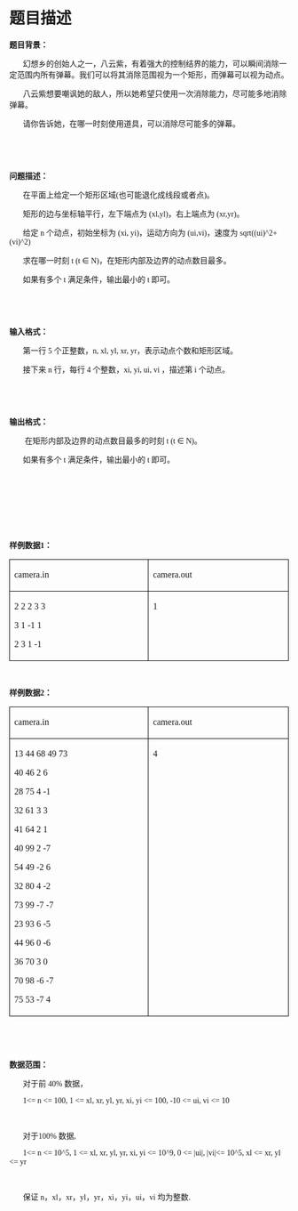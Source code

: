 # 题目描述


<p class="Standard">
<b><span style="font-family:文泉驿微米黑;">题目背景：<span></span></span></b> 
</p>
<p class="Standard">
<span style="font-family:文泉驿微米黑;">       </span><span style="font-family:文泉驿微米黑;">幻想乡的创始人之一，八云紫，有着强大的控制结界的能力，可以瞬间消除一定范围内所有弹幕。我们可以将其消除范围视为一个矩形，而弹幕可以视为动点。<span></span></span> 
</p>
<p class="Standard">
<span style="font-family:文泉驿微米黑;">       </span><span style="font-family:文泉驿微米黑;">八云紫想要嘲讽她的敌人，所以她希望只使用一次消除能力，尽可能多地消除弹幕。<span></span></span> 
</p>
<p class="Standard">
<span style="font-family:文泉驿微米黑;">       </span><span style="font-family:文泉驿微米黑;">请你告诉她，在哪一时刻使用道具，可以消除尽可能多的弹幕。<span></span></span> 
</p>
<p class="Standard">
<span style="font-family:文泉驿微米黑;"> </span> 
</p>
<p class="Standard">
<span style="font-family:文泉驿微米黑;"> </span> 
</p>
<p class="Standard">
<b><span style="font-family:文泉驿微米黑;">问题描述：<span></span></span></b> 
</p>
<p class="Standard">
<span style="font-family:文泉驿微米黑;">       </span><span style="font-family:文泉驿微米黑;">在平面上给定一个矩形区域<span>(</span>也可能退化成线段或者点<span>)</span>。<span></span></span> 
</p>
<p class="Standard">
<span style="font-family:文泉驿微米黑;">       </span><span style="font-family:文泉驿微米黑;">矩形的边与坐标轴平行，左下端点为<span> (xl,yl)</span>，右上端点为<span> (xr,yr)</span>。<span></span></span> 
</p>
<p class="Standard">
<span style="font-family:文泉驿微米黑;">       </span><span style="font-family:文泉驿微米黑;">给定<span> n </span>个动点，初始坐标为<span> (xi, yi)</span>，运动方向为<span> (ui,vi)</span>，速度为<span> sqrt((ui)^2+(vi)^2)</span></span> 
</p>
<p class="Standard">
<span style="font-family:文泉驿微米黑;">       </span><span style="font-family:文泉驿微米黑;">求在哪一时刻<span> t (t ∈ N)</span>，在矩形内部及边界的动点数目最多。<span></span></span> 
</p>
<p class="Standard">
<span style="font-family:文泉驿微米黑;">       </span><span style="font-family:文泉驿微米黑;">如果有多个<span> t </span>满足条件，输出最小的<span> t </span>即可。<span></span></span> 
</p>
<p class="Standard">
<span style="font-family:文泉驿微米黑;"> </span> 
</p>
<p class="Standard">
<span style="font-family:文泉驿微米黑;"> </span> 
</p>
<p class="Standard">
<b><span style="font-family:文泉驿微米黑;">输入格式：<span></span></span></b> 
</p>
<p class="Standard">
<span style="font-family:文泉驿微米黑;">       </span><span style="font-family:文泉驿微米黑;">第一行<span> 5 </span>个正整数，<span>n, xl, yl, xr, yr</span>，表示动点个数和矩形区域。<span></span></span> 
</p>
<p class="Standard">
<span style="font-family:文泉驿微米黑;">       </span><span style="font-family:文泉驿微米黑;">接下来<span> n </span>行，每行<span> 4 </span>个整数，<span>xi, yi, ui, vi </span>，描述第<span> i </span>个动点。<span></span></span> 
</p>
<p class="Standard">
<span style="font-family:文泉驿微米黑;"> </span> 
</p>
<p class="Standard">
<span style="font-family:文泉驿微米黑;"> </span> 
</p>
<p class="Standard">
<b><span style="font-family:文泉驿微米黑;">输出格式：<span></span></span></b> 
</p>
<p class="Standard">
<span style="font-family:文泉驿微米黑;">        </span><span style="font-family:文泉驿微米黑;">在矩形内部及边界的动点数目最多的时刻<span> t (t ∈ N)</span>。<span></span></span> 
</p>
<p class="Standard">
<span style="font-family:文泉驿微米黑;">       </span><span style="font-family:文泉驿微米黑;">如果有多个<span> t </span>满足条件，输出最小的<span> t </span>即可。<span></span></span> 
</p>
<p class="Standard">
<span style="font-family:文泉驿微米黑;"> </span> 
</p>
<p class="Standard">
<span style="font-family:文泉驿微米黑;"> </span> 
</p>
<p class="Standard">
<span style="font-family:文泉驿微米黑;"> </span> 
</p>
<p class="Standard">
<span style="font-family:文泉驿微米黑;"> </span> 
</p>
<p class="Standard">
<b><span style="font-family:文泉驿微米黑;">样例数据<span>1</span>：<span></span></span></b> 
</p>
<table class="MsoNormalTable ke-zeroborder" style="border-collapse:collapse;" border="0" cellpadding="0" cellspacing="0" width="643">
<tbody>
<tr>
<td style="border:solid black 1.0pt;" valign="top" width="321">
<p class="TableContents">
<span style="font-family:文泉驿微米黑;">camera.in</span> 
</p>
</td>
<td style="border:solid black 1.0pt;" valign="top" width="321">
<p class="TableContents">
<span style="font-family:文泉驿微米黑;">camera.out</span> 
</p>
</td>
</tr>
<tr>
<td style="border:solid black 1.0pt;" valign="top" width="321">
<p class="TableContents">
<span style="font-family:&#34;">2 2 2 3 3</span> 
</p>
<p class="TableContents">
<span style="font-family:&#34;">3 1 -1 1</span> 
</p>
<p class="TableContents">
<span style="font-family:&#34;">2 3 1 -1</span> 
</p>
</td>
<td style="border:solid black 1.0pt;" valign="top" width="321">
<p class="TableContents">
<span style="font-family:&#34;">1</span> 
</p>
</td>
</tr>
</tbody>
</table>
<p class="Standard">
<span style="font-family:文泉驿微米黑;"> </span> 
</p>
<p class="Standard">
<b><span style="font-family:文泉驿微米黑;">样例数据<span>2</span>：<span></span></span></b> 
</p>
<table class="MsoNormalTable ke-zeroborder" style="border-collapse:collapse;" border="0" cellpadding="0" cellspacing="0" width="643">
<tbody>
<tr>
<td style="border:solid black 1.0pt;" valign="top" width="321">
<p class="TableContents">
<span style="font-family:文泉驿微米黑;">camera.in</span> 
</p>
</td>
<td style="border:solid black 1.0pt;" valign="top" width="321">
<p class="TableContents">
<span style="font-family:文泉驿微米黑;">camera.out</span> 
</p>
</td>
</tr>
<tr>
<td style="border:solid black 1.0pt;" valign="top" width="321">
<p class="TableContents">
<span style="font-family:&#34;">13
  44 68 49 73</span> 
</p>
<p class="TableContents">
<span style="font-family:&#34;">40
  46 2 6</span> 
</p>
<p class="TableContents">
<span style="font-family:&#34;">28
  75 4 -1</span> 
</p>
<p class="TableContents">
<span style="font-family:&#34;">32
  61 3 3</span> 
</p>
<p class="TableContents">
<span style="font-family:&#34;">41
  64 2 1</span> 
</p>
<p class="TableContents">
<span style="font-family:&#34;">40
  99 2 -7</span> 
</p>
<p class="TableContents">
<span style="font-family:&#34;">54
  49 -2 6</span> 
</p>
<p class="TableContents">
<span style="font-family:&#34;">32
  80 4 -2</span> 
</p>
<p class="TableContents">
<span style="font-family:&#34;">73
  99 -7 -7</span> 
</p>
<p class="TableContents">
<span style="font-family:&#34;">23
  93 6 -5</span> 
</p>
<p class="TableContents">
<span style="font-family:&#34;">44
  96 0 -6</span> 
</p>
<p class="TableContents">
<span style="font-family:&#34;">36
  70 3 0</span> 
</p>
<p class="TableContents">
<span style="font-family:&#34;">70
  98 -6 -7</span> 
</p>
<p class="TableContents">
<span style="font-family:&#34;">75
  53 -7 4</span> 
</p>
</td>
<td style="border:solid black 1.0pt;" valign="top" width="321">
<p class="TableContents">
<span style="font-family:&#34;">4</span> 
</p>
</td>
</tr>
</tbody>
</table>
<p class="Standard">
<b><span style="font-family:文泉驿微米黑;"> </span></b> 
</p>
<p class="Standard">
<b><span style="font-family:文泉驿微米黑;"> </span></b> 
</p>
<p class="Standard">
<b><span style="font-family:文泉驿微米黑;">数据范围：<span></span></span></b> 
</p>
<p class="Standard">
<span style="font-family:文泉驿微米黑;">       </span><span style="font-family:文泉驿微米黑;">对于前<span> 40% </span>数据，<span></span></span> 
</p>
<p class="Standard">
<span style="font-family:文泉驿微米黑;">       1&lt;=
n &lt;= 100, 1 &lt;= xl, xr, yl, yr, xi, yi &lt;= 100, -10 &lt;= ui, vi &lt;=
10</span> 
</p>
<p class="Standard">
<span style="font-family:文泉驿微米黑;"> </span> 
</p>
<p class="Standard">
<span style="font-family:文泉驿微米黑;">       </span><span style="font-family:文泉驿微米黑;">对于<span>100% </span>数据<span>,</span></span> 
</p>
<p class="Standard">
<span style="font-family:文泉驿微米黑;">       1&lt;=
n &lt;= 10^5, 1 &lt;= xl, xr, yl, yr, xi, yi &lt;= 10^9, 0 &lt;= |ui|,
|vi|&lt;= 10^5, xl &lt;= xr, yl &lt;= yr</span> 
</p>
<p class="Standard">
<span style="font-family:文泉驿微米黑;"> </span> 
</p>
<p class="Standard">
<span style="font-family:文泉驿微米黑;">       </span><span style="font-family:文泉驿微米黑;">保证<span> n</span>，<span>xl</span>，<span>xr</span>，<span>yl</span>，<span>yr</span>，<span>xi</span>，<span>yi</span>，<span>ui</span>，<span>vi </span>均为整数<span>.</span></span> 
</p>
